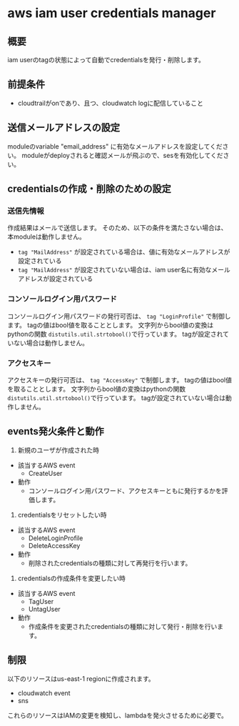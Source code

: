 # aws iam user credentials manager
## 概要
iam userのtagの状態によって自動でcredentialsを発行・削除します。

## 前提条件
- cloudtrailがonであり、且つ、cloudwatch logに配信していること

## 送信メールアドレスの設定
moduleのvariable "email_address" に有効なメールアドレスを設定してください。
moduleがdeployされると確認メールが飛ぶので、sesを有効化してください。

## credentialsの作成・削除のための設定
### 送信先情報
作成結果はメールで送信します。
そのため、以下の条件を満たさない場合は、本moduleは動作しません。
- `tag "MailAddress"` が設定されている場合は、値に有効なメールアドレスが設定されている
- `tag "MailAddress"` が設定されていない場合は、iam user名に有効なメールアドレスが設定されている

### コンソールログイン用パスワード
コンソールログイン用パスワードの発行可否は、 `tag "LoginProfile"` で制御します。
tagの値はbool値を取ることとします。
文字列からbool値の変換はpythonの関数 `distutils.util.strtobool()`で行っています。
tagが設定されていない場合は動作しません。

### アクセスキー
アクセスキーの発行可否は、 `tag "AccessKey"` で制御します。
tagの値はbool値を取ることとします。
文字列からbool値の変換はpythonの関数 `distutils.util.strtobool()`で行っています。
tagが設定されていない場合は動作しません。

## events発火条件と動作
1. 新規のユーザが作成された時
  - 該当するAWS event
    - CreateUser
  - 動作
    - コンソールログイン用パスワード、アクセスキーともに発行するかを評価します。
1. credentialsをリセットしたい時
  - 該当するAWS event
    - DeleteLoginProfile
    - DeleteAccessKey
  - 動作
    - 削除されたcredentialsの種類に対して再発行を行います。
1. credentialsの作成条件を変更したい時
  - 該当するAWS event
    - TagUser
    - UntagUser
  - 動作
    - 作成条件を変更されたcredentialsの種類に対して発行・削除を行います。

## 制限
以下のリソースはus-east-1 regionに作成されます。
- cloudwatch event
- sns

これらのリソースはIAMの変更を検知し、lambdaを発火させるために必要で。
